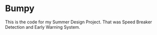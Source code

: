# Bumpy
This is the code for my Summer Design Project. That was Speed Breaker Detection and Early Warning System.

